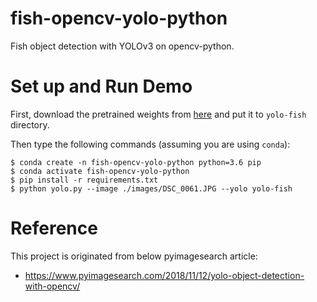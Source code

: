 # fish-opencv-yolo-python
Fish object detection with YOLOv3 on opencv-python.

# Set up and Run Demo
First, download the pretrained weights from [here](https://drive.google.com/file/d/1L6JgzbFhC7Bb_5w_V-stAkPSgMplvsmq/view?usp=sharing) and put it to `yolo-fish`
directory.

Then type the following commands (assuming you are using `conda`):
```
$ conda create -n fish-opencv-yolo-python python=3.6 pip
$ conda activate fish-opencv-yolo-python
$ pip install -r requirements.txt
$ python yolo.py --image ./images/DSC_0061.JPG --yolo yolo-fish
```

# Reference
This project is originated from below pyimagesearch article:
- https://www.pyimagesearch.com/2018/11/12/yolo-object-detection-with-opencv/
